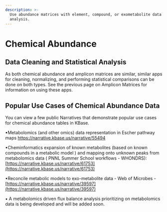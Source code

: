 ```yaml
---
description: >-
  Use abundance matrices with element, compound, or exometabolite data for
  analysis.
---
```


# Chemical Abundance

## Data Cleaning and Statistical Analysis

As both chemical abundance and amplicon matrices are similar, similar apps for cleaning, normalizing, and performing statistical comparisons can be done on both types. See the previous page on Amplicon Matrices for information on using these apps.

## Popular Use Cases of Chemical Abundance Data

You can view a few public Narratives that demonstrate popular use cases for chemical abundance tables in KBase.

▪Metabolomics (and other omics) data representation in Escher pathway maps [https://narrative.kbase.us/narrative/55494 ](https://narrative.kbase.us/narrative/55494)

▪Cheminformatics expansion of known metabolites (based on known compounds in a metabolic model ) and mapping onto unknown peaks from metabolomics data ( PNNL Summer School workflows - WHONDRS): [https://narrative.kbase.us/narrative/61753](https://narrative.kbase.us/narrative/61753)

▪Reconcile metabolic models to exo-metabolite data - Web of Microbes - [https://narrative.kbase.us/narrative/39597](https://narrative.kbase.us/narrative/39597)

▪ A metabolomics driven flux balance analysis prioritizing on metabolomics data is being developed and will be added soon.
